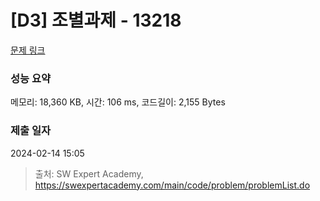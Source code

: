 # [D3] 조별과제 - 13218 

[문제 링크](https://swexpertacademy.com/main/code/problem/problemDetail.do?contestProbId=AXzjvCCq-PwDFASs) 

### 성능 요약

메모리: 18,360 KB, 시간: 106 ms, 코드길이: 2,155 Bytes

### 제출 일자

2024-02-14 15:05



> 출처: SW Expert Academy, https://swexpertacademy.com/main/code/problem/problemList.do